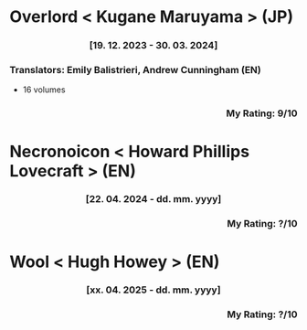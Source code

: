 # Overlord < Kugane Maruyama > (JP)
<div align="center">

### [19. 12. 2023 - 30. 03. 2024]
</div>

### Translators: Emily Balistrieri, Andrew Cunningham (EN)
- 16 volumes
<div align="right">
  
  ### My Rating: 9/10
</div>

# Necronoicon < Howard Phillips Lovecraft > (EN)
<div align="center">

### [22. 04. 2024 - dd. mm. yyyy]
</div>
<div align="right">
  
  ### My Rating: ?/10
</div>

# Wool < Hugh Howey > (EN)
<div align="center">

### [xx. 04. 2025 - dd. mm. yyyy]
</div>
<div align="right">
  
  ### My Rating: ?/10
</div>